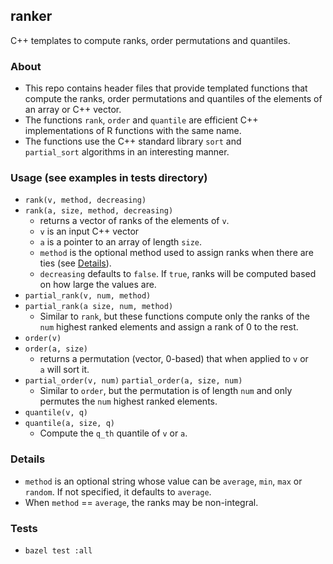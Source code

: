 ## ranker
C++ templates to compute ranks, order permutations and quantiles.

### About
- This repo contains header files that provide templated functions that compute
  the ranks, order permutations and quantiles of the elements of an array or
  C++ vector.
- The functions `rank`, `order` and `quantile` are efficient C++
  implementations of R functions with the same name.
- The functions use the C++ standard library `sort` and
  `partial_sort` algorithms in an interesting manner.

### Usage (see examples in tests directory)
- `rank(v, method, decreasing)`
- `rank(a, size, method, decreasing)`
  - returns a vector of ranks of the elements of `v`.
  - `v` is an input C++ vector
  - `a` is a pointer to an array of length `size`.
  - `method` is the optional method used to assign ranks
    when there are ties (see [Details](#details)).
  - `decreasing` defaults to `false`. If `true`, ranks
    will be computed based on how large the values are.
- `partial_rank(v, num, method)`
- `partial_rank(a size, num, method)`
  - Similar to `rank`, but these functions compute only
    the ranks of the `num` highest ranked elements and
    assign a rank of 0 to the rest.
- `order(v)`
- `order(a, size)`
  - returns a permutation (vector, 0-based) that when applied
    to `v` or `a` will sort it.
- `partial_order(v, num)`
  `partial_order(a, size, num)`
  - Similar to `order`, but the permutation is of length
    `num` and only permutes the `num` highest ranked
    elements.
- `quantile(v, q)`
- `quantile(a, size, q)`
  - Compute the `q_th` quantile of `v` or `a`.

### Details
- `method` is an optional string whose value can be
  `average`, `min`, `max` or `random`. If not specified,
  it defaults to `average`.
- When `method` == `average`, the ranks may be non-integral.

### Tests
- `bazel test :all`
